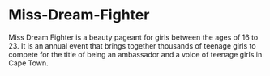 # Miss-Dream-Fighter
Miss Dream Fighter is a beauty pageant for girls between the ages of 16 to 23. It is an annual event that brings together thousands of teenage girls to compete for the title of being an ambassador and a voice of teenage girls in Cape Town. 
